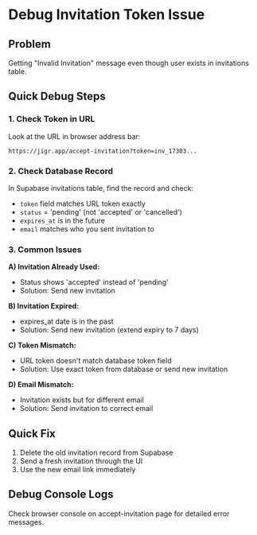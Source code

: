 # Debug Invitation Token Issue

## Problem
Getting "Invalid Invitation" message even though user exists in invitations table.

## Quick Debug Steps

### 1. Check Token in URL
Look at the URL in browser address bar:
```
https://jigr.app/accept-invitation?token=inv_17303...
```

### 2. Check Database Record
In Supabase invitations table, find the record and check:
- `token` field matches URL token exactly
- `status` = 'pending' (not 'accepted' or 'cancelled')
- `expires_at` is in the future
- `email` matches who you sent invitation to

### 3. Common Issues

**A) Invitation Already Used:**
- Status shows 'accepted' instead of 'pending'
- Solution: Send new invitation

**B) Invitation Expired:**
- expires_at date is in the past
- Solution: Send new invitation (extend expiry to 7 days)

**C) Token Mismatch:**
- URL token doesn't match database token field
- Solution: Use exact token from database or send new invitation

**D) Email Mismatch:**
- Invitation exists but for different email
- Solution: Send invitation to correct email

## Quick Fix
1. Delete the old invitation record from Supabase
2. Send a fresh invitation through the UI
3. Use the new email link immediately

## Debug Console Logs
Check browser console on accept-invitation page for detailed error messages.